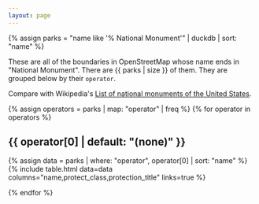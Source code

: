 ```yaml
---
layout: page
---
```


{% assign parks = "name like '% National Monument'" | duckdb | sort: "name" %}

These are all of the boundaries in OpenStreetMap whose name ends in "National Monument". There are {{ parks | size }} of them. They are grouped below by their `operator`.

Compare with Wikipedia's [List of national monuments of the United States](https://en.wikipedia.org/wiki/List_of_national_monuments_of_the_United_States).


{% assign operators = parks | map: "operator" | freq %}
{% for operator in operators %}

## {{ operator[0] | default: "(none)" }}

{% assign data = parks | where: "operator", operator[0] | sort: "name" %}
{% include table.html data=data columns="name,protect_class,protection_title" links=true %}

{% endfor %}
